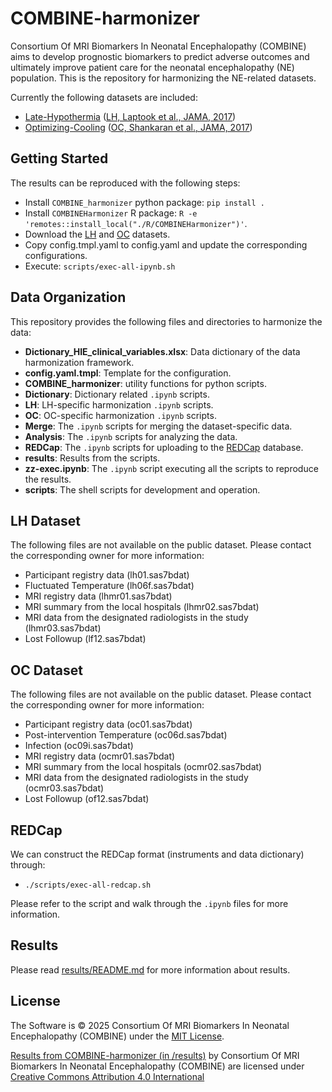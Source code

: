 # COMBINE-harmonizer

Consortium Of MRI Biomarkers In Neonatal Encephalopathy (COMBINE) aims to develop prognostic biomarkers to predict adverse outcomes and ultimately improve patient care for the neonatal encephalopathy (NE) population. This is the repository for harmonizing the NE-related datasets.

Currently the following datasets are included:

* [Late-Hypothermia](https://doi.org/10.57982/hs6z-4j46) ([LH, Laptook et al., JAMA, 2017](https://doi.org/10.1001/jama.2017.14972))
* [Optimizing-Cooling](https://doi.org/10.57982/yjay-3487) ([OC, Shankaran et al., JAMA, 2017](10.1001/jama.2017.7218))

## Getting Started

The results can be reproduced with the following steps:

* Install `COMBINE_harmonizer` python package: `pip install .`
* Install `COMBINEHarmonizer` R package: `R -e 'remotes::install_local("./R/COMBINEHarmonizer")'`.
* Download the [LH](https://doi.org/10.57982/hs6z-4j46) and [OC](https://doi.org/10.57982/yjay-3487) datasets.
* Copy config.tmpl.yaml to config.yaml and update the corresponding configurations.
* Execute: `scripts/exec-all-ipynb.sh`

## Data Organization

This repository provides the following files and directories to harmonize the data:

* **Dictionary_HIE_clinical_variables.xlsx**: Data dictionary of the data harmonization framework.
* **config.yaml.tmpl**: Template for the configuration.
* **COMBINE_harmonizer**: utility functions for python scripts.
* **Dictionary**: Dictionary related `.ipynb` scripts.
* **LH**: LH-specific harmonization `.ipynb` scripts.
* **OC**: OC-specific harmonization `.ipynb` scripts.
* **Merge**: The `.ipynb` scripts for merging the dataset-specific data.
* **Analysis**: The `.ipynb` scripts for analyzing the data.
* **REDCap**: The `.ipynb` scripts for uploading to the [REDCap](https://project-redcap.org/) database.
* **results**: Results from the scripts.
* **zz-exec.ipynb**: The `.ipynb` script executing all the scripts to reproduce the results.
* **scripts**: The shell scripts for development and operation.

## LH Dataset

The following files are not available on the public dataset. Please contact the corresponding owner for more information:

* Participant registry data (lh01.sas7bdat)
* Fluctuated Temperature (lh06f.sas7bdat)
* MRI registry data (lhmr01.sas7bdat)
* MRI summary from the local hospitals (lhmr02.sas7bdat)
* MRI data from the designated radiologists in the study (lhmr03.sas7bdat)
* Lost Followup (lf12.sas7bdat)

## OC Dataset

The following files are not available on the public dataset. Please contact the corresponding owner for more information:

* Participant registry data (oc01.sas7bdat)
* Post-intervention Temperature (oc06d.sas7bdat)
* Infection (oc09i.sas7bdat)
* MRI registry data (ocmr01.sas7bdat)
* MRI summary from the local hospitals (ocmr02.sas7bdat)
* MRI data from the designated radiologists in the study (ocmr03.sas7bdat)
* Lost Followup (of12.sas7bdat)

## REDCap

We can construct the REDCap format (instruments and data dictionary) through:

* `./scripts/exec-all-redcap.sh`

Please refer to the script and walk through the `.ipynb` files for more information.

## Results

Please read [results/README.md](https://github.com/i3-research/COMBINE-harmonizer/tree/v1.1.0/results/README.md) for more information about results.

## License

The Software is © 2025 Consortium Of MRI Biomarkers In Neonatal Encephalopathy (COMBINE) under the [MIT License](https://opensource.org/license/mit).

[Results from COMBINE-harmonizer (in /results)](https://github.com/i3-research/COMBINE-harmonizer/tree/v1.1.0/results) by Consortium Of MRI Biomarkers In Neonatal Encephalopathy (COMBINE) are licensed under [Creative Commons Attribution 4.0 International](https://creativecommons.org/licenses/by/4.0)
